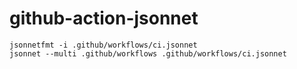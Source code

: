 # github-action-jsonnet

```console
jsonnetfmt -i .github/workflows/ci.jsonnet
jsonnet --multi .github/workflows .github/workflows/ci.jsonnet
```
